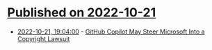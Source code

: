 # [Published on 2022-10-21](index.md)

* [2022-10-21, 19:04:00](https://soylentnews.org/article.pl?sid=22/10/20/1833200&from=rss) - [GitHub Copilot May Steer Microsoft Into a Copyright Lawsuit](https://soylentnews.org/article.pl?sid=22/10/20/1833200&from=rss)
